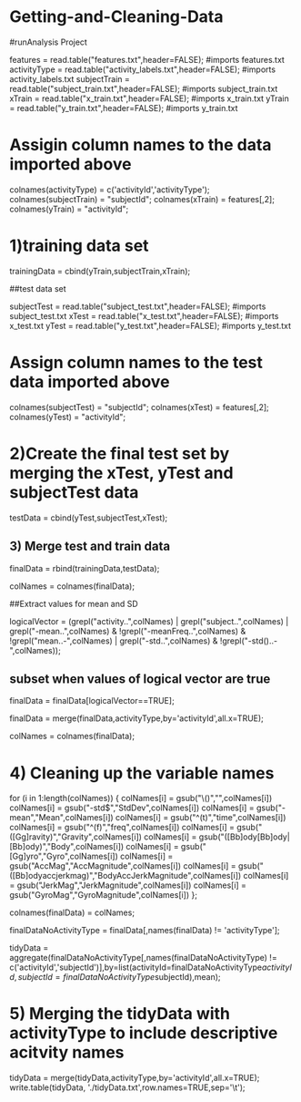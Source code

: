 # Getting-and-Cleaning-Data
#runAnalysis Project

features     = read.table("features.txt",header=FALSE); #imports features.txt
activityType = read.table("activity_labels.txt",header=FALSE); #imports activity_labels.txt
subjectTrain = read.table("subject_train.txt",header=FALSE); #imports subject_train.txt
xTrain       = read.table("x_train.txt",header=FALSE); #imports x_train.txt
yTrain       = read.table("y_train.txt",header=FALSE); #imports y_train.txt

# Assigin column names to the data imported above
colnames(activityType)  = c('activityId','activityType');
colnames(subjectTrain)  = "subjectId";
colnames(xTrain)        = features[,2]; 
colnames(yTrain)        = "activityId";

# 1)training data set

trainingData = cbind(yTrain,subjectTrain,xTrain);

##test data set

subjectTest = read.table("subject_test.txt",header=FALSE); #imports subject_test.txt
xTest       = read.table("x_test.txt",header=FALSE); #imports x_test.txt
yTest       = read.table("y_test.txt",header=FALSE); #imports y_test.txt

# Assign column names to the test data imported above
colnames(subjectTest) = "subjectId";
colnames(xTest)       = features[,2]; 
colnames(yTest)       = "activityId";


# 2)Create the final test set by merging the xTest, yTest and subjectTest data
testData = cbind(yTest,subjectTest,xTest);

## 3) Merge test and train data

finalData = rbind(trainingData,testData);

colNames  = colnames(finalData); 

##Extract values for mean and SD

logicalVector = (grepl("activity..",colNames) | grepl("subject..",colNames) | grepl("-mean..",colNames) & !grepl("-meanFreq..",colNames) & !grepl("mean..-",colNames) | grepl("-std..",colNames) & !grepl("-std()..-",colNames));

## subset when values of logical vector are true

finalData = finalData[logicalVector==TRUE];

finalData = merge(finalData,activityType,by='activityId',all.x=TRUE);

colNames  = colnames(finalData); 

# 4) Cleaning up the variable names
for (i in 1:length(colNames)) 
{
  colNames[i] = gsub("\\()","",colNames[i])
  colNames[i] = gsub("-std$","StdDev",colNames[i])
  colNames[i] = gsub("-mean","Mean",colNames[i])
  colNames[i] = gsub("^(t)","time",colNames[i])
  colNames[i] = gsub("^(f)","freq",colNames[i])
  colNames[i] = gsub("([Gg]ravity)","Gravity",colNames[i])
  colNames[i] = gsub("([Bb]ody[Bb]ody|[Bb]ody)","Body",colNames[i])
  colNames[i] = gsub("[Gg]yro","Gyro",colNames[i])
  colNames[i] = gsub("AccMag","AccMagnitude",colNames[i])
  colNames[i] = gsub("([Bb]odyaccjerkmag)","BodyAccJerkMagnitude",colNames[i])
  colNames[i] = gsub("JerkMag","JerkMagnitude",colNames[i])
  colNames[i] = gsub("GyroMag","GyroMagnitude",colNames[i])
};


colnames(finalData) = colNames;

finalDataNoActivityType  = finalData[,names(finalData) != 'activityType'];

tidyData    = aggregate(finalDataNoActivityType[,names(finalDataNoActivityType) != c('activityId','subjectId')],by=list(activityId=finalDataNoActivityType$activityId,subjectId = finalDataNoActivityType$subjectId),mean);

# 5) Merging the tidyData with activityType to include descriptive acitvity names
tidyData    = merge(tidyData,activityType,by='activityId',all.x=TRUE);
write.table(tidyData, './tidyData.txt',row.names=TRUE,sep='\t');


